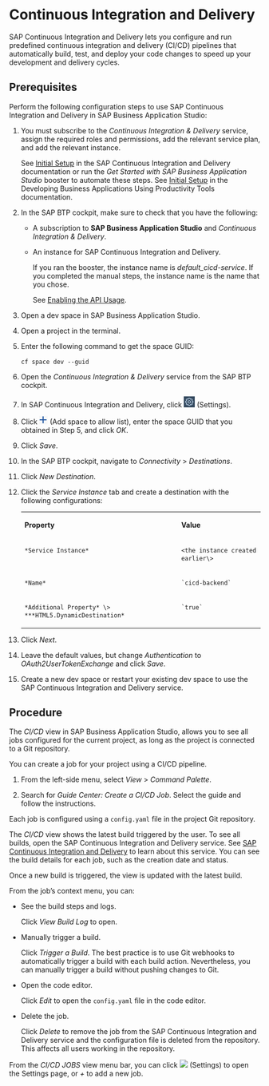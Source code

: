 <!-- loiob357cfe698f3424cb76c7a3070d9a2b3 -->

# Continuous Integration and Delivery

SAP Continuous Integration and Delivery lets you configure and run predefined continuous integration and delivery \(CI/CD\) pipelines that automatically build, test, and deploy your code changes to speed up your development and delivery cycles.



<a name="loiob357cfe698f3424cb76c7a3070d9a2b3__section_ap4_mlz_2xb"/>

## Prerequisites

Perform the following configuration steps to use SAP Continuous Integration and Delivery in SAP Business Application Studio:

1.  You must subscribe to the *Continuous Integration & Delivery* service, assign the required roles and permissions, add the relevant service plan, and add the relevant instance.

    See [Initial Setup](https://help.sap.com/docs/CONTINUOUS_DELIVERY/99c72101f7ee40d0b2deb4df72ba1ad3/719acaf61e4b4bf0a496483155c52570.html?language=en-US) in the SAP Continuous Integration and Delivery documentation or run the *Get Started with SAP Business Application Studio* booster to automate these steps. See [Initial Setup](https://help.sap.com/docs/bas/developing-business-applications-using-productivity-tools/initial-setup) in the Developing Business Applications Using Productivity Tools documentation.

2.  In the SAP BTP cockpit, make sure to check that you have the following:
    -   A subscription to **SAP Business Application Studio** and *Continuous Integration & Delivery*.
    -   An instance for SAP Continuous Integration and Delivery.

        If you ran the booster, the instance name is *default\_cicd-service*. If you completed the manual steps, the instance name is the name that you chose.

        See [Enabling the API Usage](https://help.sap.com/docs/CONTINUOUS_DELIVERY/99c72101f7ee40d0b2deb4df72ba1ad3/1aedc23d3d8a4802b66f4a3bb795030e.html?language=en-US).


3.  Open a dev space in SAP Business Application Studio.
4.  Open a project in the terminal.
5.  Enter the following command to get the space GUID:

    ```
    cf space dev --guid
    ```

6.  Open the *Continuous Integration & Delivery* service from the SAP BTP cockpit.
7.  In SAP Continuous Integration and Delivery, click ![Settings Button](images/settings_cicd_7551c3e.png) \(Settings\).
8.  Click ![Plus Button](images/add_guid_6b91159.png) \(Add space to allow list\), enter the space GUID that you obtained in Step 5, and click *OK*.
9.  Click *Save*.
10. In the SAP BTP cockpit, navigate to *Connectivity* \> *Destinations*.
11. Click *New Destination*.
12. Click the *Service Instance* tab and create a destination with the following configurations:


    <table>
    <tr>
    <th valign="top">

    Property


    
    </th>
    <th valign="top">

    Value


    
    </th>
    </tr>
    <tr>
    <td valign="top">
    
        *Service Instance*


    
    </td>
    <td valign="top">
    
        <the instance created earlier\>


    
    </td>
    </tr>
    <tr>
    <td valign="top">
    
        *Name*


    
    </td>
    <td valign="top">
    
        `cicd-backend`


    
    </td>
    </tr>
    <tr>
    <td valign="top">
    
        *Additional Property* \> ***HTML5.DynamicDestination*


    
    </td>
    <td valign="top">
    
        `true`


    
    </td>
    </tr>
    </table>
    
13. Click *Next*.
14. Leave the default values, but change *Authentication* to *OAuth2UserTokenExchange* and click *Save*.
15. Create a new dev space or restart your existing dev space to use the SAP Continuous Integration and Delivery service.



<a name="loiob357cfe698f3424cb76c7a3070d9a2b3__section_ikz_3lz_2xb"/>

## Procedure

The *CI/CD* view in SAP Business Application Studio, allows you to see all jobs configured for the current project, as long as the project is connected to a Git repository.

You can create a job for your project using a CI/CD pipeline.

1.  From the left-side menu, select *View* \> *Command Palette*.

2.  Search for *Guide Center: Create a CI/CD Job*. Select the guide and follow the instructions.


Each job is configured using a `config.yaml` file in the project Git repository.

The *CI/CD* view shows the latest build triggered by the user. To see all builds, open the SAP Continuous Integration and Delivery service. See [SAP Continuous Integration and Delivery](https://help.sap.com/docs/CONTINUOUS_DELIVERY/99c72101f7ee40d0b2deb4df72ba1ad3/618ca03fdca24e56924cc87cfbb7673a.html?version=Cloud&language=en-US) to learn about this service. You can see the build details for each job, such as the creation date and status.

Once a new build is triggered, the view is updated with the latest build.

From the job’s context menu, you can:

-   See the build steps and logs.

    Click *View Build Log* to open.

-   Manually trigger a build.

    Click *Trigger a Build*. The best practice is to use Git webhooks to automatically trigger a build with each build action. Nevertheless, you can manually trigger a build without pushing changes to Git.

-   Open the code editor.

    Click *Edit* to open the `config.yaml` file in the code editor.

-   Delete the job.

    Click *Delete* to remove the job from the SAP Continuous Integration and Delivery service and the configuration file is deleted from the repository. This affects all users working in the repository.


From the *CI/CD JOBS* view menu bar, you can click ![](images/Settings_8317c84.png) \(Settings\) to open the Settings page, or *\+* to add a new job.

